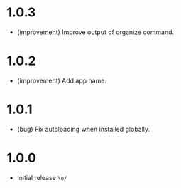 1.0.3
=====

* (improvement) Improve output of organize command.


1.0.2
=====

* (improvement) Add app name.


1.0.1
=====

* (bug) Fix autoloading when installed globally.


1.0.0
=====

* Initial release `\o/`

